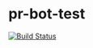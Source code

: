 
pr-bot-test
===

[![Build Status](https://travis-ci.org/oroce/pr-bot-test.svg)](https://travis-ci.org/oroce/pr-bot-test)